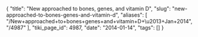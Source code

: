 {
    "title": "New approached to bones, genes, and vitamin D",
    "slug": "new-approached-to-bones-genes-and-vitamin-d",
    "aliases": [
        "/New+approached+to+bones+genes+and+vitamin+D+\u2013+Jan+2014",
        "/4987"
    ],
    "tiki_page_id": 4987,
    "date": "2014-01-14",
    "tags": []
}